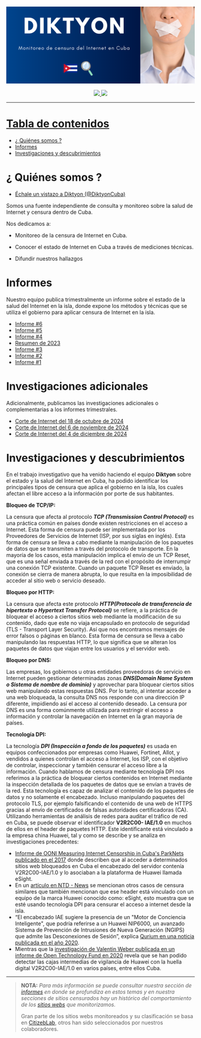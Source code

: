 ![](media/banner.png)

<div align="center">



<a href="https://x.com/DiktyonCuba?t=U3DalO5n0K7K2-_Y9naxFA&s=09">
  <img src="https://img.shields.io/twitter/follow/DiktyonCuba">
<a href="https://www.facebook.com/DiktyonCuba">
  <img src="https://img.shields.io/badge/Diktyon-%20Facebook-blue">
</div>




---

# Tabla de contenidos

- [¿ Quiénes somos ?](#¿quienes-somos?)
- [Informes](#informes)
- [Investigaciones y descubrimientos](#investigaciones-y-descubrimientos)

# ¿ Quiénes somos ?

<summary></summary>

- [Échale un vistazo a Diktyon (@DiktyonCuba)](https://x.com/DiktyonCuba?t=U3DalO5n0K7K2-_Y9naxFA&s=09)

Somos una fuente independiente de consulta y monitoreo sobre la salud de Internet y censura dentro de Cuba. 

Nos dedicamos a:

- Monitoreo de la censura de Internet en Cuba. 

- Conocer el estado de Internet en Cuba a través de mediciones técnicas. 

- Difundir nuestros hallazgos

# Informes

<summary></summary>
Nuestro equipo publica trimestralmente un informe sobre el estado de la salud del Internet en la isla, donde expone los métodos y técnicas que se utiliza el gobierno para aplicar censura de Internet en la isla.

- [Informe #6](https://github.com/diktyoncuba/public/blob/main/Informes/Informe-6_Jul-Sept-2024.pdf)
- [Informe #5](https://github.com/diktyoncuba/public/blob/main/Informes/Informe-5_Abr-Jun-2024.pdf)
- [Informe #4](https://github.com/diktyoncuba/public/blob/main/Informes/Informe-4_Ene-Mar-2024.pdf)
- [Resumen de 2023](https://github.com/diktyoncuba/public/blob/main/Informes/Resumen_2023.pdf)
- [Informe #3](https://github.com/diktyoncuba/public/blob/main/Informes/Informe-3_Sep-Nov-2023.pdf)
- [Informe #2](https://github.com/diktyoncuba/public/blob/main/Informes/Informe-2_Jun-Ago-2023.pdf)
- [Informe #1](https://github.com/diktyoncuba/public/blob/main/Informes/Informe-1_Mar-May-2023.pdf)

# Investigaciones adicionales
Adicionalmente, publicamos las investigaciones adicionales o complementarias a los informes trimestrales.

- [Corte de Internet del 18 de octubre de 2024](https://github.com/diktyoncuba/public/blob/main/Extras/20241018-Corte_Internet_Octubre_2024.pdf)
- [Corte de Internet del 6 de noviembre de 2024](https://github.com/diktyoncuba/public/blob/main/Extras/20241106-Corte_Internet_Noviembre_2024.pdf)
- [Corte de Internet del 4 de diciembre de 2024](https://github.com/diktyoncuba/public/blob/main/Extras/20241204-Corte_Internet_Diciembre_2024.pdf)

# Investigaciones y descubrimientos

<summary></summary>

En el trabajo investigativo que ha venido haciendo el equipo **Diktyon** sobre el estado y la salud del Internet en Cuba, ha podido identificar los principales tipos de censura que aplica el gobierno en la isla, los cuales afectan el libre acceso a la información por porte de sus habitantes.

**Bloqueo de TCP/IP:**

La censura que afecta al protocolo ***TCP (Transmission Control Protocol)*** es una práctica común en países donde existen restricciones en el acceso a Internet. Esta forma de censura puede ser implementada por los Proveedores de Servicios de Internet (ISP, por sus siglas en inglés).
Esta forma de censura se lleva a cabo mediante la manipulación de los paquetes de datos que se transmiten a través del protocolo de transporte. En la mayoría de los casos, esta manipulación implica el envío de un TCP Reset, que es una señal enviada a través de la red con el propósito de interrumpir una conexión TCP existente. Cuando un paquete TCP Reset es enviado, la conexión se cierra de manera abrupta, lo que resulta en la imposibilidad de acceder al sitio web o servicio deseado.


**Bloqueo por HTTP:**

La censura que afecta este protocolo ***HTTP(Protocolo de transferencia de hipertexto o Hypertext Transfer Protocol)*** se refiere, a la práctica de bloquear el acceso a ciertos sitios web mediante la modificación de su contenido, dado que este no viaja encapsulado en protocolo de seguridad (TLS - Transport Layer Security). Así que nos encontramos
mensajes de error falsos o páginas en blanco.
Esta forma de censura se lleva a cabo manipulando las respuestas HTTP, lo que significa que se alteran los paquetes de datos que viajan entre los usuarios y el servidor web.

**Bloqueo por DNS:**

Las empresas, los gobiernos u otras entidades proveedoras de servicio en Internet pueden gestionar determinadas zonas ***DNS(Domain Name System o Sistema de nombre de dominio)*** y aprovechar para bloquear ciertos sitios web manipulando estas respuestas DNS. Por lo tanto, al intentar acceder a una web bloqueada, la consulta DNS nos responde con una dirección IP diferente, impidiendo así el acceso al contenido deseado.
La censura por DNS es una forma comúnmente utilizada para restringir el acceso a información y controlar la navegación en Internet en la gran mayoría de países.


**Tecnología DPI:**

La tecnología ***DPI (Inspección a fondo de los paquetes)*** es usada en equipos confeccionados por empresas como Huawei, Fortinet, Allot, y vendidos a quienes controlan el acceso a Internet, los ISP, con el objetivo de controlar, inspeccionar y también censurar el acceso libre a la información. Cuando hablamos de censura mediante tecnología DPI nos referimos a la práctica de bloquear ciertos contenidos en Internet mediante la inspección detallada de los paquetes de datos que se envían a través de la red. Esta tecnología es capaz de analizar el contenido de los paquetes de datos y no solamente el encabezado. Incluso manipulando paquetes del
protocolo TLS, por ejemplo falsificando el contenido de una web de HTTPS gracias al envío de certificados de falsas autoridades certificadoras (CA).
Utilizando herramientas de análisis de redes para auditar el tráfico de red en Cuba, se puede observar el identificador **V2R2C00-
IAE/1.0** en muchos de ellos en el header de paquetes HTTP. Este identificante está vinculado a la empresa china Huawei, tal y como se describe y se analiza en investigaciones precedentes:
-  [Informe de OONI Measuring Internet Censorship in Cuba's ParkNets publicado en el 2017](https://ooni.org/post/cuba-internet-censorship-2017/%23deep-packet-inspection-technology) donde describen que al acceder a determinados sitios web
bloqueados en Cuba el encabezado del servidor contenía V2R2C00-IAE/1.0 y lo asociaban a la plataforma de Huawei llamada eSight.
- En un [artículo en NTD - News](https://www.ntd.com/cuba-accused-of-using-chinese-tech-systems-to-block-internet-access-amid-protests_642194.html) se mencionan otros casos de censura similares que también mencionan que ese header está vinculado con un equipo de la marca Huawei conocido como: eSight, esto muestra que se esté usando tecnología DPI para censurar el acceso a internet desde la isla.
- “El encabezado IAE sugiere la presencia de un "Motor de Conciencia Inteligente", que podría referirse a un Huawei NIP6000, un avanzado Sistema de Prevención de Intrusiones de Nueva Generación (NGIPS) que admite las Desconexiones de Sesión”, explica [Qurium en una noticia publicada en el año 2020](https://www.qurium.org/alerts/internet-blocking-in-cuba-silencing-dissent-in-the-name-of-moral-and-good-manners/?tztc=1).
- Mientras que la [investigación de Valentin Weber publicada en un informe de Open Technology Fund en 2020](https://www.opentech.fund/news/studying-information-control-diffusion-an-agenda-for-further-research/) revela que se han podido detectar las cajas intermedias de vigilancia de Huawei con la huella digital V2R2C00-IAE/1.0 en varios países, entre ellos Cuba.


---

> **NOTA:** *Para más información se puede consultar nuestra sección de [informes](https://github.com/diktyoncuba/public/tree/develop/Informes) en donde se profundiza en estos temas y en nuestra secciones de sitios censurados hay un histórico del comportamiento de los [sitios webs](https://github.com/diktyoncuba/public/tree/develop/censored_web_sites) que monitorizamos.*
>
> Gran parte de los sitios webs monitoreados  y su clasificación se basa en [CitizebLab](https://github.com/citizenlab/test-lists/blob/master/lists/cu.csv), otros han sido seleccionados por nuestros colaboradores.
